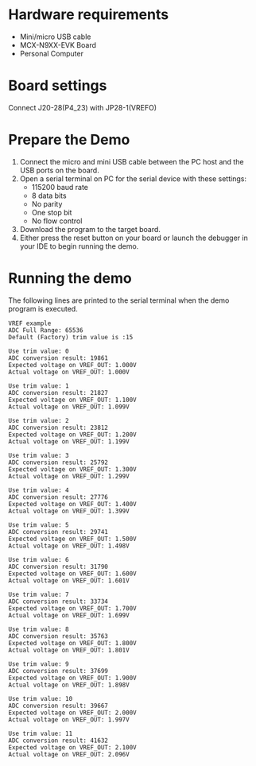 Hardware requirements
=====================
- Mini/micro USB cable
- MCX-N9XX-EVK Board
- Personal Computer

Board settings
==============
Connect J20-28(P4_23) with JP28-1(VREFO)

Prepare the Demo
================
1. Connect the micro and mini USB cable between the PC host and the USB ports on the board.
2. Open a serial terminal on PC for the serial device with these settings:
    - 115200 baud rate
    - 8 data bits
    - No parity
    - One stop bit
    - No flow control
3. Download the program to the target board.
4. Either press the reset button on your board or launch the debugger in your IDE to begin running
   the demo.

Running the demo
================
The following lines are printed to the serial terminal when the demo program is executed.
~~~~~~~~~~~~~~~~~~~~~~~~~~~~~~~~~~~~~~~~~~~~~~~~~~~~~
VREF example
ADC Full Range: 65536
Default (Factory) trim value is :15

Use trim value: 0
ADC conversion result: 19861
Expected voltage on VREF_OUT: 1.000V
Actual voltage on VREF_OUT: 1.000V

Use trim value: 1
ADC conversion result: 21827
Expected voltage on VREF_OUT: 1.100V
Actual voltage on VREF_OUT: 1.099V

Use trim value: 2
ADC conversion result: 23812
Expected voltage on VREF_OUT: 1.200V
Actual voltage on VREF_OUT: 1.199V

Use trim value: 3
ADC conversion result: 25792
Expected voltage on VREF_OUT: 1.300V
Actual voltage on VREF_OUT: 1.299V

Use trim value: 4
ADC conversion result: 27776
Expected voltage on VREF_OUT: 1.400V
Actual voltage on VREF_OUT: 1.399V

Use trim value: 5
ADC conversion result: 29741
Expected voltage on VREF_OUT: 1.500V
Actual voltage on VREF_OUT: 1.498V

Use trim value: 6
ADC conversion result: 31790
Expected voltage on VREF_OUT: 1.600V
Actual voltage on VREF_OUT: 1.601V

Use trim value: 7
ADC conversion result: 33734
Expected voltage on VREF_OUT: 1.700V
Actual voltage on VREF_OUT: 1.699V

Use trim value: 8
ADC conversion result: 35763
Expected voltage on VREF_OUT: 1.800V
Actual voltage on VREF_OUT: 1.801V

Use trim value: 9
ADC conversion result: 37699
Expected voltage on VREF_OUT: 1.900V
Actual voltage on VREF_OUT: 1.898V

Use trim value: 10
ADC conversion result: 39667
Expected voltage on VREF_OUT: 2.000V
Actual voltage on VREF_OUT: 1.997V

Use trim value: 11
ADC conversion result: 41632
Expected voltage on VREF_OUT: 2.100V
Actual voltage on VREF_OUT: 2.096V

~~~~~~~~~~~~~~~~~~~~~~~~~~~~~~~~~~~~~~~~~~~~~~~~~~~~~
